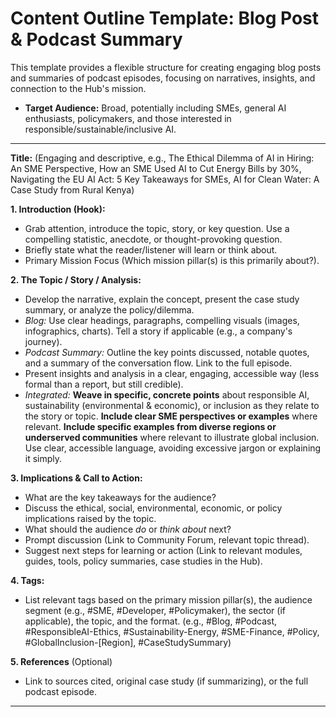 # Content Outline Template: Blog Post & Podcast Summary

This template provides a flexible structure for creating engaging blog posts and summaries of podcast episodes, focusing on narratives, insights, and connection to the Hub's mission.

* **Target Audience:** Broad, potentially including SMEs, general AI enthusiasts, policymakers, and those interested in responsible/sustainable/inclusive AI.

---

**Title:** (Engaging and descriptive, e.g., The Ethical Dilemma of AI in Hiring: An SME Perspective, How an SME Used AI to Cut Energy Bills by 30%, Navigating the EU AI Act: 5 Key Takeaways for SMEs, AI for Clean Water: A Case Study from Rural Kenya)

**1. Introduction (Hook):**

* Grab attention, introduce the topic, story, or key question. Use a compelling statistic, anecdote, or thought-provoking question.
* Briefly state what the reader/listener will learn or think about.
* Primary Mission Focus (Which mission pillar(s) is this primarily about?).

**2. The Topic / Story / Analysis:**

* Develop the narrative, explain the concept, present the case study summary, or analyze the policy/dilemma.
* *Blog:* Use clear headings, paragraphs, compelling visuals (images, infographics, charts). Tell a story if applicable (e.g., a company's journey).
* *Podcast Summary:* Outline the key points discussed, notable quotes, and a summary of the conversation flow. Link to the full episode.
* Present insights and analysis in a clear, engaging, accessible way (less formal than a report, but still credible).
* *Integrated:* **Weave in specific, concrete points** about responsible AI, sustainability (environmental & economic), or inclusion as they relate to the story or topic. **Include clear SME perspectives or examples** where relevant. **Include specific examples from diverse regions or underserved communities** where relevant to illustrate global inclusion. Use clear, accessible language, avoiding excessive jargon or explaining it simply.

**3. Implications & Call to Action:**

* What are the key takeaways for the audience?
* Discuss the ethical, social, environmental, economic, or policy implications raised by the topic.
* What should the audience *do* or *think about* next?
* Prompt discussion (Link to Community Forum, relevant topic thread).
* Suggest next steps for learning or action (Link to relevant modules, guides, tools, policy summaries, case studies in the Hub).

**4. Tags:**

* List relevant tags based on the primary mission pillar(s), the audience segment (e.g., #SME, #Developer, #Policymaker), the sector (if applicable), the topic, and the format. (e.g., #Blog, #Podcast, #ResponsibleAI-Ethics, #Sustainability-Energy, #SME-Finance, #Policy, #GlobalInclusion-[Region], #CaseStudySummary)

**5. References** (Optional)

* Link to sources cited, original case study (if summarizing), or the full podcast episode.

---
